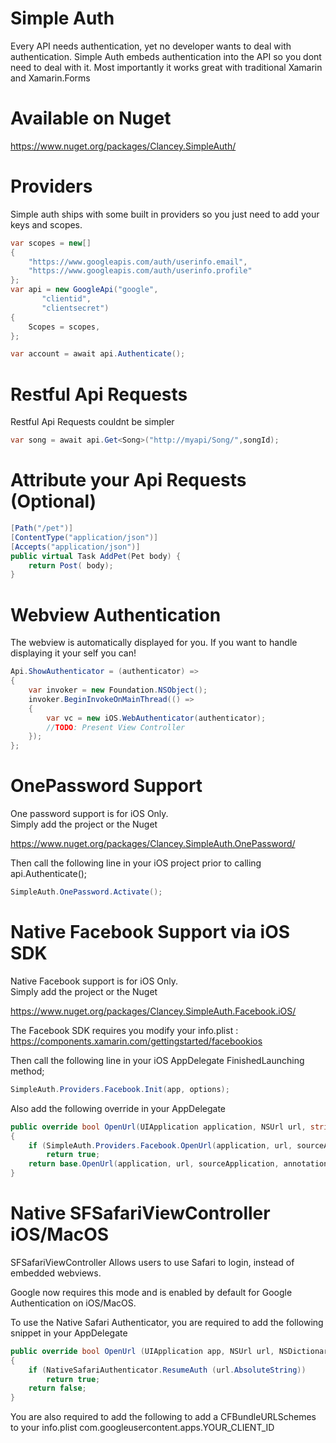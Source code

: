 Simple Auth
================
Every API needs authentication, yet no developer wants to deal with authentication. Simple Auth embeds authentication into the API so you dont need to deal with it. Most importantly it works great with traditional Xamarin and Xamarin.Forms


Available on Nuget
================

https://www.nuget.org/packages/Clancey.SimpleAuth/

Providers
================

Simple auth ships with some built in providers so you just need to add your keys and scopes.

```cs
var scopes = new[]
{
	"https://www.googleapis.com/auth/userinfo.email",
	"https://www.googleapis.com/auth/userinfo.profile"
};
var api = new GoogleApi("google",
	   "clientid",
	   "clientsecret")
{
	Scopes = scopes,
};

var account = await api.Authenticate();
```


Restful Api Requests
================

Restful Api Requests couldnt be simpler

```cs
var song = await api.Get<Song>("http://myapi/Song/",songId);
```


Attribute your Api Requests (Optional)
================
```cs
[Path("/pet")]
[ContentType("application/json")]
[Accepts("application/json")]
public virtual Task AddPet(Pet body) {
    return Post( body);
}
```

Webview Authentication
================

The webview is automatically displayed for you.  If you want to handle displaying it your self you can!

```cs
Api.ShowAuthenticator = (authenticator) =>
{
	var invoker = new Foundation.NSObject();
	invoker.BeginInvokeOnMainThread(() =>
	{
		var vc = new iOS.WebAuthenticator(authenticator);
		//TODO: Present View Controller
	});
};
```

OnePassword Support
=============

One password support is for iOS Only.  
Simply add the project or the Nuget

https://www.nuget.org/packages/Clancey.SimpleAuth.OnePassword/

Then call the following line in your iOS project prior to calling api.Authenticate();
```cs
SimpleAuth.OnePassword.Activate();
```


Native Facebook Support via iOS SDK
=============

Native Facebook support is for iOS Only.  
Simply add the project or the Nuget

https://www.nuget.org/packages/Clancey.SimpleAuth.Facebook.iOS/

The Facebook SDK requires you modify your info.plist : https://components.xamarin.com/gettingstarted/facebookios

Then call the following line in your iOS AppDelegate FinishedLaunching method;

```cs
SimpleAuth.Providers.Facebook.Init(app, options);
```

Also add the following override in your AppDelegate

```cs
public override bool OpenUrl(UIApplication application, NSUrl url, string sourceApplication, NSObject annotation)
{
	if (SimpleAuth.Providers.Facebook.OpenUrl(application, url, sourceApplication, annotation))
		return true;
	return base.OpenUrl(application, url, sourceApplication, annotation);
}
```


Native SFSafariViewController iOS/MacOS
=============

SFSafariViewController Allows users to use Safari to login, instead of embedded webviews.

Google now requires this mode and is enabled by default for Google Authentication on iOS/MacOS.

To use the Native Safari Authenticator, you are required to add the following snippet in your AppDelegate

```cs
public override bool OpenUrl (UIApplication app, NSUrl url, NSDictionary options)
{
	if (NativeSafariAuthenticator.ResumeAuth (url.AbsoluteString))
		return true;
	return false;
}

```

You are also required to add the following to add a CFBundleURLSchemes to your info.plist 
com.googleusercontent.apps.YOUR_CLIENT_ID
